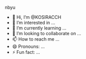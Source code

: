 nbyu
- 👋 Hi, I’m @KOSIRACCH
- 👀 I’m interested in ...
- 🌱 I’m currently learning ...
- 💞️ I’m looking to collaborate on ...
- 📫 How to reach me ...
- 😄 Pronouns: ...
- ⚡ Fun fact: ...

<!---
KOSIRACCH/KOSIRACCH is a ✨ special ✨ repository because its `README.md` (this file) appears on your GitHub profile.
You can click the Preview link to take a look at your changes.
--->

